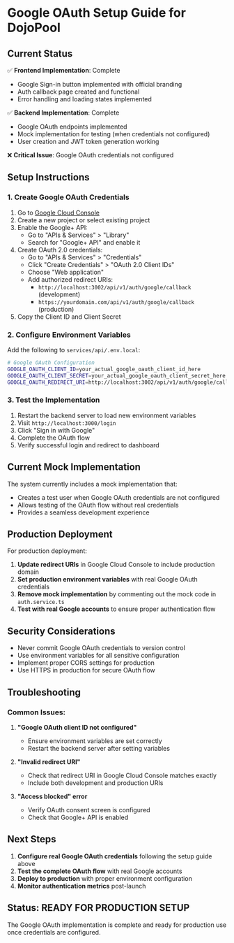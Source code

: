 # Google OAuth Setup Guide for DojoPool

## Current Status

✅ **Frontend Implementation**: Complete

- Google Sign-in button implemented with official branding
- Auth callback page created and functional
- Error handling and loading states implemented

✅ **Backend Implementation**: Complete

- Google OAuth endpoints implemented
- Mock implementation for testing (when credentials not configured)
- User creation and JWT token generation working

❌ **Critical Issue**: Google OAuth credentials not configured

## Setup Instructions

### 1. Create Google OAuth Credentials

1. Go to [Google Cloud Console](https://console.cloud.google.com/)
2. Create a new project or select existing project
3. Enable the Google+ API:
   - Go to "APIs & Services" > "Library"
   - Search for "Google+ API" and enable it
4. Create OAuth 2.0 credentials:
   - Go to "APIs & Services" > "Credentials"
   - Click "Create Credentials" > "OAuth 2.0 Client IDs"
   - Choose "Web application"
   - Add authorized redirect URIs:
     - `http://localhost:3002/api/v1/auth/google/callback` (development)
     - `https://yourdomain.com/api/v1/auth/google/callback` (production)
5. Copy the Client ID and Client Secret

### 2. Configure Environment Variables

Add the following to `services/api/.env.local`:

```bash
# Google OAuth Configuration
GOOGLE_OAUTH_CLIENT_ID=your_actual_google_oauth_client_id_here
GOOGLE_OAUTH_CLIENT_SECRET=your_actual_google_oauth_client_secret_here
GOOGLE_OAUTH_REDIRECT_URI=http://localhost:3002/api/v1/auth/google/callback
```

### 3. Test the Implementation

1. Restart the backend server to load new environment variables
2. Visit `http://localhost:3000/login`
3. Click "Sign in with Google"
4. Complete the OAuth flow
5. Verify successful login and redirect to dashboard

## Current Mock Implementation

The system currently includes a mock implementation that:

- Creates a test user when Google OAuth credentials are not configured
- Allows testing of the OAuth flow without real credentials
- Provides a seamless development experience

## Production Deployment

For production deployment:

1. **Update redirect URIs** in Google Cloud Console to include production domain
2. **Set production environment variables** with real Google OAuth credentials
3. **Remove mock implementation** by commenting out the mock code in `auth.service.ts`
4. **Test with real Google accounts** to ensure proper authentication flow

## Security Considerations

- Never commit Google OAuth credentials to version control
- Use environment variables for all sensitive configuration
- Implement proper CORS settings for production
- Use HTTPS in production for secure OAuth flow

## Troubleshooting

### Common Issues:

1. **"Google OAuth client ID not configured"**
   - Ensure environment variables are set correctly
   - Restart the backend server after setting variables

2. **"Invalid redirect URI"**
   - Check that redirect URI in Google Cloud Console matches exactly
   - Include both development and production URIs

3. **"Access blocked" error**
   - Verify OAuth consent screen is configured
   - Check that Google+ API is enabled

## Next Steps

1. **Configure real Google OAuth credentials** following the setup guide above
2. **Test the complete OAuth flow** with real Google accounts
3. **Deploy to production** with proper environment configuration
4. **Monitor authentication metrics** post-launch

## Status: READY FOR PRODUCTION SETUP

The Google OAuth implementation is complete and ready for production use once credentials are configured.

